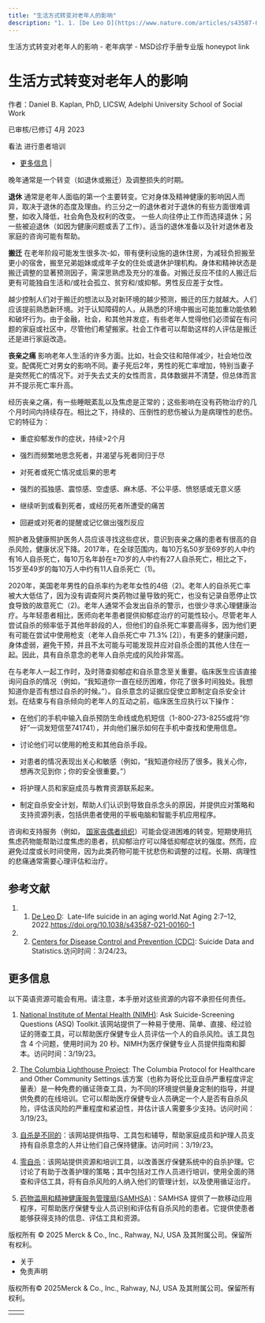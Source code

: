 ```yaml
---
title: "生活方式转变对老年人的影响"
description: "1. 1. [De Leo D](https://www.nature.com/articles/s43587-021-00160-1): Late-life suicide in an aging world.Nat Aging 2:7–12, 2022.https://doi.org/10.1038/s43587-021-00160-1"
---
```


﻿生活方式转变对老年人的影响 \- 老年病学 \- MSD诊疗手册专业版 honeypot link

# 生活方式转变对老年人的影响

作者：Daniel B. Kaplan, PhD, LICSW, Adelphi University School of Social Work

已审核/已修订 4月 2023

看法 进行患者培训

- [更多信息](#更多信息_v79860552_zh) \|

晚年通常是一个转变（如退休或搬迁）及调整损失的时期。

**退休** 通常是老年人面临的第一个主要转变。它对身体及精神健康的影响因人而异，取决于退休的态度及理由。约三分之一的退休者对于退休的有些方面很难调整，如收入降低，社会角色及权利的改变。 一些人向往停止工作而选择退休；另一些被迫退休（如因为健康问题或丢了工作）。适当的退休准备以及针对退休者及家庭的咨询可能有帮助。

**搬迁** 在老年阶段可能发生很多次-如，带有便利设施的退休住房，为减轻负担搬至更小的宿舍，搬至兄弟姐妹或成年子女的住处或退休护理机构。身体和精神状态是搬迁调整的显著预测因子，需深思熟虑及充分的准备。对搬迁反应不佳的人搬迁后更有可能独自生活和/或社会孤立、贫穷和/或抑郁。男性反应差于女性。

越少控制人们对于搬迁的想法以及对新环境的越少预测，搬迁的压力就越大。人们应该提前熟悉新环境。对于认知障碍的人，从熟悉的环境中搬出可能加重功能依赖和破坏行为。由于金融，社会，和其他并发症，有些老年人觉得他们必须留在有问题的家庭或社区中，尽管他们希望搬家。社会工作者可以帮助这样的人评估是搬迁还是进行家庭改造。

**丧亲之痛** 影响老年人生活的许多方面。比如，社会交往和陪伴减少，社会地位改变。配偶死亡对男女的影响不同。妻子死后2年，男性的死亡率增加，特别当妻子是突然死亡的情况下。对于失去丈夫的女性而言，具体数据并不清楚，但总体而言并不提示死亡率升高。

经历丧亲之痛，有一些睡眠紊乱以及焦虑是正常的；这些影响在没有药物治疗的几个月时间内持续存在。相比之下，持续的、压倒性的悲伤被认为是病理性的悲伤。它的特征为：

- 重症抑郁发作的症状，持续>2个月

- 强烈而频繁地思念死者，并渴望与死者同归于尽

- 对死者或死亡情况或后果的思考

- 强烈的孤独感、震惊感、空虚感、麻木感、不公平感、愤怒感或无意义感

- 继续听到或看到死者，或经历死者所遭受的痛苦

- 回避或对死者的提醒或记忆做出强烈反应


照护者及健康照护医务人员应该寻找这些症状，意识到丧亲之痛的患者有很高的自杀风险，健康状况下降。2017年，在全球范围内，每10万名50岁至69岁的人中约有16人自杀死亡，每10万名年龄在≥70岁的人中约有27人自杀死亡，相比之下，15岁至49岁的每10万人中约有11人自杀死亡（1)。

2020年，美国老年男性的自杀率约为老年女性的4倍（2)。老年人的自杀死亡率被大大低估了，因为没有调查阿片类药物过量导致的死亡，也没有记录自愿停止饮食导致的故意死亡（2)。老年人通常不会发出自杀的警示，也很少寻求心理健康治疗。与年轻患者相比，医师向老年患者提供抑郁症治疗的可能性较小。尽管老年人尝试自杀的频率低于其他年龄段的人，但他们的自杀死亡率要高得多，因为他们更有可能在尝试中使用枪支（老年人自杀死亡中 71.3% \[2\]），有更多的健康问题，身体虚弱，避免干预，并且不太可能与可能发现并应对自杀企图的其他人住在一起。因此，具有自杀意念的老年人自杀完成的风险非常高。

在与老年人一起工作时，及时筛查抑郁症和自杀意念至关重要。临床医生应该直接询问自杀的情况（例如，“我知道你一直在经历困难，你花了很多时间独处。我想知道你是否有想过自杀的时候。”）。自杀意念的证据应促使立即制定自杀安全计划。在结束与有自杀倾向的老年人的互动之前，临床医生应执行以下操作：

- 在他们的手机中输入自杀预防生命线或危机短信（1-800-273-8255或将“你好”一词发短信至741741），并向他们展示如何在手机中查找和使用信息。

- 讨论他们可以使用的枪支和其他自杀手段。

- 对患者的情况表现出关心和敏感（例如，“我知道你经历了很多。我关心你，想再次见到你；你的安全很重要。”）

- 将护理人员和家庭成员与教育资源联系起来。

- 制定自杀安全计划，帮助人们认识到导致自杀念头的原因，并提供应对策略和支持资源列表，包括供患者使用的平板电脑和智能手机应用程序。


咨询和支持服务（例如， [国家丧偶者组织](https://nationalwidowers.org/support-groups\#widows)）可能会促进困难的转变。短期使用抗焦虑药物能帮助过度焦虑的患者，抗抑郁治疗可以降低抑郁症状的强度。然而，应避免过度或长时间使用，因为此类药物可能干扰悲伤和调整的过程。长期、病理性的悲痛通常需要心理评估和治疗。

## 参考文献

1. 1. [De Leo D](https://www.nature.com/articles/s43587-021-00160-1):  Late-life suicide in an aging world.Nat Aging 2:7–12, 2022.https://doi.org/10.1038/s43587-021-00160-1


1. 2. [Centers for Disease Control and Prevention (CDC)](https://www.cdc.gov/suicide/suicide-data-statistics.html): Suicide Data and Statistics.访问时间：3/24/23。


## 更多信息

以下英语资源可能会有用。请注意，本手册对这些资源的内容不承担任何责任。

1. [National Institute of Mental Health (NIMH)](https://www.nimh.nih.gov/research/research-conducted-at-nimh/asq-toolkit-materials): Ask Suicide-Screening Questions (ASQ) Toolkit.该网站提供了一种易于使用、简单、直接、经过验证的筛查工具，可以帮助医疗保健专业人员评估一个人的自杀风险。该工具包含 4 个问题，使用时间为 20 秒。NIMH为医疗保健专业人员提供指南和脚本。访问时间：3/19/23。

2. [The Columbia Lighthouse Project](https://cssrs.columbia.edu/the-columbia-scale-c-ssrs/cssrs-for-communities-and-healthcare\#filter=.general-use.english): The Columbia Protocol for Healthcare and Other Community Settings.该方案（也称为哥伦比亚自杀严重程度评定量表）是一种免费的循证筛查工具，为不同的环境提供量身定制的指导，并提供免费的在线培训。它可以帮助医疗保健专业人员确定一个人是否有自杀风险，评估该风险的严重程度和紧迫性，并估计该人需要多少支持。访问时间：3/19/23。

3. [自杀是不同的](https://www.suicideisdifferent.org/)：该网站提供指导、工具包和辅导，帮助家庭成员和护理人员支持有自杀意念的人并让他们自己保持健康。访问时间：3/19/23。

4. [零自杀](https://zerosuicide.edc.org/)：该网站提供资源和培训工具，以改善医疗保健系统中的自杀护理。它讨论了有助于改善护理的策略；其中包括对工作人员进行培训，使用全面的筛查和评估工具，将有自杀风险的人纳入他们的管理计划，以及使用循证治疗。

5. [药物滥用和精神健康服务管理局(SAMHSA)](https://www.samhsa.gov/resource/dbhis/samhsa-suicide-safe-mobile-app)：SAMHSA 提供了一款移动应用程序，可帮助医疗保健专业人员识别和评估有自杀风险的患者。它提供使患者能够获得支持的信息、评估工具和资源。




版权所有 © 2025
Merck & Co., Inc., Rahway, NJ, USA 及其附属公司。保留所有权利。

- 关于
- 免责声明

版权所有© 2025Merck & Co., Inc., Rahway, NJ, USA 及其附属公司。保留所有权利。

|     |     |
| --- | --- |
|  |  |